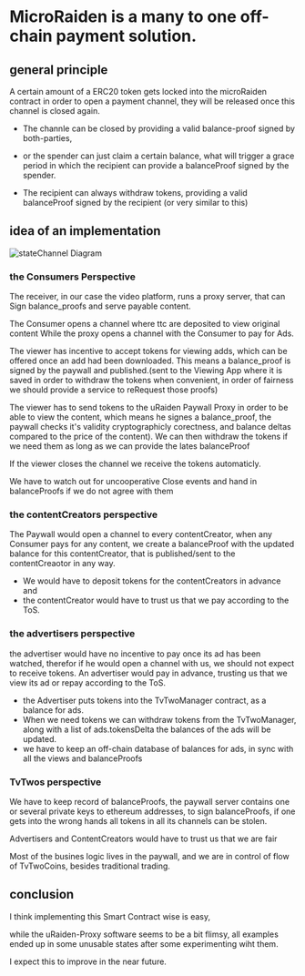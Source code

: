# MicroRaiden is a many to one off-chain payment solution.

## general principle

A certain amount of a ERC20 token gets locked into the microRaiden contract in order to open a payment channel,
they will be released once this channel is closed again.

* The channle can be closed by providing a valid balance-proof signed by both-parties,

* or the spender can just claim a certain balance, what will trigger a grace period
  in which the recipient can provide a balanceProof signed by the spender.

* The recipient can always withdraw tokens, providing a valid balanceProof signed by the recipient
(or very similar to this)


## idea of an implementation

![stateChannel Diagram](./stateChannels.dia)

### the Consumers Perspective

The receiver, in our case the video platform, runs a proxy server,
that can Sign balance_proofs and serve payable content.

The Consumer opens a channel where ttc are deposited to view original content
While the proxy opens a channel with the Consumer to pay for Ads.

The viewer has incentive to accept tokens for viewing adds, which can be offered
once an add had been downloaded. This means a balance_proof is signed by the paywall 
and published.(sent to the Viewing App where it is saved in order to withdraw the 
tokens when convenient, in order of fairness we should provide a service to reRequest 
those proofs)

The viewer has to send tokens to the uRaiden Paywall Proxy in order to be able to view the content,
which means he signes a balance_proof, the paywall checks it's validity cryptographicly corectness, 
and balance deltas compared to the price of the content). 
We can then withdraw the tokens if we need them as long as we can provide the lates balanceProof

If the viewer closes the channel we receive the tokens automaticly.

We have to watch out for uncooperative Close events and hand in balanceProofs if we do not agree with them

### the contentCreators perspective

The Paywall would open a channel to every contentCreator, when any Consumer pays for any content, we create a balanceProof
with the updated balance for this contentCreator, that is published/sent to the contentCreaotor in any way.

* We would have to deposit tokens for the contentCreators in advance and 
* the contentCreator would have to trust us that we pay according to the ToS.

### the advertisers perspective

the advertiser would have no incentive to pay once its ad has been watched, therefor if he would open a channel with us,
we should not expect to receive tokens. An advertiser would pay in advance, trusting us that we view its ad or repay 
according to the ToS.

* the Advertiser puts tokens into the TvTwoManager contract, as a balance for ads.
* When we need tokens we can withdraw tokens from the TvTwoManager, along with a list of ads.tokensDelta
  the balances of the ads will be updated.
* we have to keep an off-chain database of balances for ads, in sync with all the views and balanceProofs

### TvTwos perspective

We have to keep record of balanceProofs, the paywall server contains one or several private keys to ethereum addresses, 
to sign balanceProofs, if one gets into the wrong hands all tokens in all its channels can be stolen.

Advertisers and ContentCreators would have to trust us that we are fair

Most of the busines logic lives in the paywall, and we are in control of flow of TvTwoCoins, besides traditional trading.

## conclusion

I think implementing this Smart Contract wise is easy,

while the uRaiden-Proxy software seems to be a bit flimsy,
all examples ended up in some unusable states after some experimenting wiht them.

I expect this to improve in the near future.

